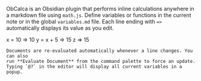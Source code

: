 ObCalca is an Obsidian plugin that performs inline calculations anywhere in a
markdown file using `math.js`. Define variables or functions in the current
note or in the global `variables.md` file. Each line ending with `=>`
automatically displays its value as you edit.

x = 10 => 10
y = x + 5 => 15
z => 15
```
Documents are re-evaluated automatically whenever a line changes. You can also
run **Evaluate Document** from the command palette to force an update.
Typing `@?` in the editor will display all current variables in a popup.
